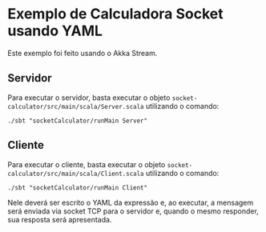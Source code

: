 # Exemplo de Calculadora Socket usando YAML

Este exemplo foi feito usando o Akka Stream.

## Servidor

Para executar o servidor, basta executar o objeto ```socket-calculator/src/main/scala/Server.scala```
utilizando o comando:

```./sbt "socketCalculator/runMain Server"```

## Cliente

Para executar o cliente, basta executar o objeto ```socket-calculator/src/main/scala/Client.scala```
utilizando o comando:

```./sbt "socketCalculator/runMain Client"```

Nele deverá ser escrito o YAML da expressão e, ao executar, a mensagem será enviada 
via socket TCP para o servidor e, quando o mesmo responder, sua resposta será apresentada.